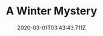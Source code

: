 ---
templateKey: blog-post
featuredpost: false
date: 2020-03-01T03:43:43.711Z
featuredimage: /img/quest_bg1.png
imgBg: quest_bg1
title: A Winter Mystery
description: You encountered a suspicious looking figure by the bus stop. When it saw you it fled toward town. Could there be a clue to its whereabouts?
reward: Magnifying Glass
tags:
  - Mail
  - Bus Stop
  - Winter
  - 6am - 4pm
  - playground
  - Town
---